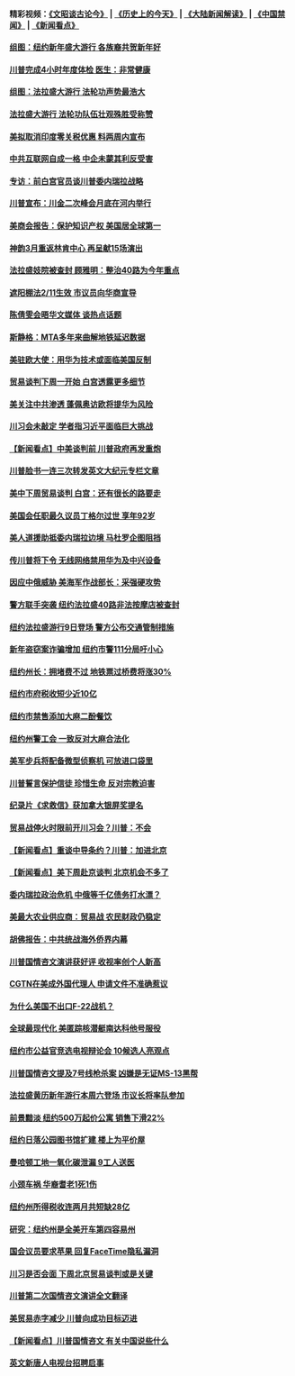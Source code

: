 #### 精彩视频：[《文昭谈古论今》](http://45.32.25.56/wenzhao) | [《历史上的今天》](http://45.32.25.56/today-in-history) | [《大陆新闻解读》](http://45.32.25.56/ntdtv-comedy) | [《中国禁闻》](http://45.32.25.56/ntdtv-news) | [《新闻看点》](http://45.32.25.56/news-insight) 

 #### [组图：纽约新年盛大游行 各族裔共贺新年好](../pages/nsc412/n11034920.md?t=02100331) 

#### [川普完成4小时年度体检 医生：非常健康](../pages/nsc412/n11034715.md?t=02100331) 

#### [组图：法拉盛大游行 法轮功声势最浩大](../pages/nsc412/n11034814.md?t=02100331) 

#### [法拉盛大游行 法轮功队伍壮观殊胜受称赞](../pages/nsc412/n11034852.md?t=02100331) 

#### [美拟取消印度零关税优惠 料两周内宣布](../pages/nsc412/n11034785.md?t=02100331) 

#### [中共互联网自成一格 中企未蒙其利反受害](../pages/nsc412/n11034725.md?t=02100331) 

#### [专访：前白宫官员谈川普委内瑞拉战略](../pages/nsc412/n11032742.md?t=02100331) 

#### [川普宣布：川金二次峰会月底在河内举行](../pages/nsc412/n11034200.md?t=02100331) 

#### [美商会报告：保护知识产权 美国居全球第一](../pages/nsc412/n11033507.md?t=02100331) 

#### [神韵3月重返林肯中心 再呈献15场演出](../pages/nsc412/n11033703.md?t=02100331) 

#### [法拉盛妓院被查封 顾雅明：整治40路为今年重点](../pages/nsc412/n11033697.md?t=02100331) 

#### [遮阳棚法2/11生效 市议员向华商宣导](../pages/nsc412/n11033711.md?t=02100331) 

#### [陈倩雯会晤华文媒体 谈热点话题](../pages/nsc412/n11033718.md?t=02100331) 

#### [斯静格：MTA多年来曲解地铁延迟数据](../pages/nsc412/n11033725.md?t=02100331) 

#### [美驻欧大使：用华为技术或面临美国反制](../pages/nsc412/n11033036.md?t=02100331) 

#### [贸易谈判下周一开始 白宫透露更多细节](../pages/nsc412/n11033359.md?t=02100331) 

#### [美关注中共渗透 蓬佩奥访欧将提华为风险](../pages/nsc412/n11032871.md?t=02100331) 

#### [川习会未敲定 学者指习近平面临巨大挑战](../pages/nsc412/n11032752.md?t=02100331) 

#### [【新闻看点】中美谈判前 川普政府再发重炮](../pages/nsc412/n11032676.md?t=02100331) 

#### [川普脸书一连三次转发英文大纪元专栏文章](../pages/nsc412/n11032874.md?t=02100331) 

#### [美中下周贸易谈判 白宫：还有很长的路要走](../pages/nsc412/n11032579.md?t=02100331) 

#### [美国会任职最久议员丁格尔过世 享年92岁](../pages/nsc412/n11032542.md?t=02100331) 

#### [美人道援助抵委内瑞拉边境 马杜罗企图阻挡](../pages/nsc412/n11032425.md?t=02100331) 

#### [传川普将下令 无线网络禁用华为及中兴设备](../pages/nsc412/n11031804.md?t=02100331) 

#### [因应中俄威胁 美海军作战部长：采强硬攻势](../pages/nsc412/n11032214.md?t=02100331) 

#### [警方联手突袭 纽约法拉盛40路非法按摩店被查封](../pages/nsc412/n11031874.md?t=02100331) 

#### [纽约法拉盛游行9日登场 警方公布交通管制措施](../pages/nsc412/n11031884.md?t=02100331) 

#### [新年盗窃案诈骗增加 纽约市警111分局吁小心](../pages/nsc412/n11031868.md?t=02100331) 

#### [纽约州长：拥堵费不过 地铁票过桥费将涨30%](../pages/nsc412/n11031922.md?t=02100331) 

#### [纽约市府税收短少近10亿](../pages/nsc412/n11031890.md?t=02100331) 

#### [纽约市禁售添加大麻二酚餐饮](../pages/nsc412/n11031907.md?t=02100331) 

#### [纽约州警工会 一致反对大麻合法化](../pages/nsc412/n11031910.md?t=02100331) 

#### [美军步兵将配备微型侦察机 可放进口袋里](../pages/nsc412/n11031966.md?t=02100331) 

#### [川普誓言保护信徒 珍惜生命 反对宗教迫害](../pages/nsc412/n11031507.md?t=02100331) 

#### [纪录片《求救信》获加拿大银屏奖提名](../pages/nsc412/n11031336.md?t=02100331) 

#### [贸易战停火时限前开川习会？川普：不会](../pages/nsc412/n11031036.md?t=02100331) 

#### [【新闻看点】重谈中导条约？川普：加进北京](../pages/nsc412/n11031006.md?t=02100331) 

#### [【新闻看点】美下周赴京谈判 北京机会不多了](../pages/nsc412/n11030801.md?t=02100331) 

#### [委内瑞拉政治危机 中俄等千亿债务打水漂？](../pages/nsc412/n11030947.md?t=02100331) 

#### [美最大农业供应商：贸易战 农民财政仍稳定](../pages/nsc412/n11031011.md?t=02100331) 

#### [胡佛报告：中共统战海外侨界内幕](../pages/nsc412/n11030735.md?t=02100331) 

#### [川普国情咨文演讲获好评 收视率创个人新高](../pages/nsc412/n11029891.md?t=02100331) 

#### [CGTN在美成外国代理人 申请文件不准确惹议](../pages/nsc412/n11028976.md?t=02100331) 

#### [为什么美国不出口F-22战机？](../pages/nsc412/n11030207.md?t=02100331) 

#### [全球最现代化 美匿踪核潜艇南达科他号服役](../pages/nsc412/n11029826.md?t=02100331) 

#### [纽约市公益官竞选电视辩论会  10候选人亮观点](../pages/nsc412/n11029725.md?t=02100331) 

#### [川普国情咨文提及7号线枪杀案   凶嫌是无证MS-13黑帮](../pages/nsc412/n11029767.md?t=02100331) 

#### [法拉盛黄历新年游行本周六登场 市议长将率队参加](../pages/nsc412/n11029736.md?t=02100331) 

#### [前景黯淡 纽约500万起价公寓 销售下滑22%](../pages/nsc412/n11029779.md?t=02100331) 

#### [纽约日落公园图书馆扩建 楼上为平价屋](../pages/nsc412/n11029748.md?t=02100331) 

#### [曼哈顿工地一氧化碳泄漏 9工人送医](../pages/nsc412/n11029751.md?t=02100331) 

#### [小颈车祸 华裔耆老1死1伤](../pages/nsc412/n11029764.md?t=02100331) 

#### [纽约州所得税收连两月共短缺28亿](../pages/nsc412/n11029773.md?t=02100331) 

#### [研究：纽约州是全美开车第四容易州](../pages/nsc412/n11029776.md?t=02100331) 

#### [国会议员要求苹果 回复FaceTime隐私漏洞](../pages/nsc412/n11029731.md?t=02100331) 

#### [川习是否会面 下周北京贸易谈判或是关键](../pages/nsc412/n11029173.md?t=02100331) 

#### [川普第二次国情咨文演讲全文翻译](../pages/nsc412/n11029266.md?t=02100331) 

#### [美贸易赤字减少 川普向成功目标迈进](../pages/nsc412/n11028907.md?t=02100331) 

#### [【新闻看点】川普国情咨文 有关中国说些什么](../pages/nsc412/n11028748.md?t=02100331) 

#### [英文新唐人电视台招聘启事](../pages/nsc412/n11028817.md?t=02100331) 

